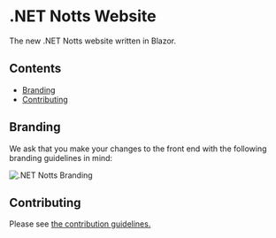 # .NET Notts Website

The new .NET Notts website written in Blazor.

## Contents

- [Branding](#branding)
- [Contributing](#contributing)

## Branding

We ask that you make your changes to the front end with the following branding guidelines in mind:

![.NET Notts Branding](https://res.cloudinary.com/dsfcrod4r/image/upload/v1598552467/branding_ydno1a.png)

## Contributing

Please see [the contribution guidelines.](https://github.com/dotnetnotts/dotnetnotts-web/blob/main/.github/contributing.md)
